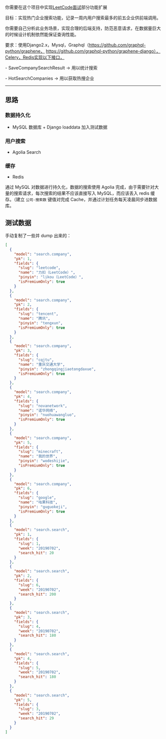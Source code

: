 你需要在这个项目中实现[LeetCode面试](https://leetcode-cn.com/interview)部分功能扩展

目标：实现热门企业搜索功能，记录一周内用户搜索最多的前五企业供前端调用。

你需要自己分析此业务场景，实现合理的后端支持，防范恶意请求，在数据量巨大的时候设计机制依然能保证查询性能。

要求：使用Django2.x，Mysql，Graphql（https://github.com/graphql-python/graphene， https://github.com/graphql-python/graphene-django），Celery，Redis实现以下接口，

\- SaveCompanySearchResult -> 用以统计搜索

\- HotSearchCompanies -> 用以获取热搜企业

***

## 思路

### 数据持久化

* MySQL 数据库 + Django loaddata 加入测试数据

### 用户搜索

* Agolia Search

### 缓存

* Redis

通过 MySQL 对数据进行持久化，数据的搜索使用 Agolia 完成，由于需要针对大量的搜索请求，每次搜索的结果不应该直接写入 MySQL，而应该丢入 redis 缓存。（建立 `公司-搜索数` 键值对完成 Cache，并通过计划任务每天凌晨同步进数据库。



## 测试数据

手动复制了一些并 dump 出来的：

```json
[
  {
    "model": "search.company",
    "pk": 1,
    "fields": {
      "slug": "leetcode",
      "name": "力扣（LeetCode）",
      "pinyin": "likou（LeetCode）",
      "isPremiumOnly": true
    }
  },
  {
    "model": "search.company",
    "pk": 2,
    "fields": {
      "slug": "tencent",
      "name": "腾讯",
      "pinyin": "tengxun",
      "isPremiumOnly": true
    }
  },
  {
    "model": "search.company",
    "pk": 3,
    "fields": {
      "slug": "cqjtu",
      "name": "重庆交通大学",
      "pinyin": "zhongqingjiaotongdaxue",
      "isPremiumOnly": true
    }
  },
  {
    "model": "search.company",
    "pk": 4,
    "fields": {
      "slug": "novanetwork",
      "name": "诺华网络",
      "pinyin": "nuohuawangluo",
      "isPremiumOnly": true
    }
  },
  {
    "model": "search.company",
    "pk": 5,
    "fields": {
      "slug": "minecraft",
      "name": "我的世界",
      "pinyin": "wodeshijie",
      "isPremiumOnly": true
    }
  },
  {
    "model": "search.company",
    "pk": 6,
    "fields": {
      "slug": "google",
      "name": "咕果科技",
      "pinyin": "guguokeji",
      "isPremiumOnly": true
    }
  },
  {
    "model": "search.search",
    "pk": 1,
    "fields": {
      "slug": 1,
      "week": "20190702",
      "search_hit": 20
    }
  },
  {
    "model": "search.search",
    "pk": 2,
    "fields": {
      "slug": 6,
      "week": "20190702",
      "search_hit": 200
    }
  },
  {
    "model": "search.search",
    "pk": 3,
    "fields": {
      "slug": 4,
      "week": "20190702",
      "search_hit": 180
    }
  },
  {
    "model": "search.search",
    "pk": 4,
    "fields": {
      "slug": 5,
      "week": "20190702",
      "search_hit": 180
    }
  },
  {
    "model": "search.search",
    "pk": 5,
    "fields": {
      "slug": 3,
      "week": "20190702",
      "search_hit": 29
    }
  }
]
```




